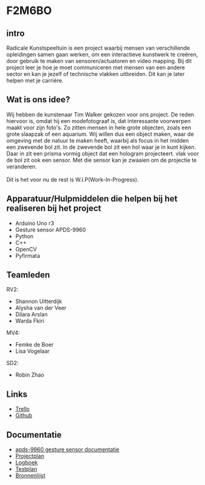 # F2M6BO

## intro
Radicale Kunstspeeltuin is een project waarbij mensen van verschillende opleidingen samen gaan werken, om een interactieve kunstwerk te creëren, door gebruik te maken van sensoren/actuatoren en video mapping. Bij dit project leer je hoe je moet communiceren met mensen van een andere sector 
en kan je jezelf of technische vlakken uitbreiden. Dit kan je later helpen met je carrière.

## Wat is ons idee?
Wij hebben de kunstenaar Tim Walker gekozen voor ons project. De reden hiervoor is, omdat hij een modefotograaf is, dat interessante voorwerpen maakt voor zijn foto's. Zo zitten mensen in hele grote objecten, zoals een grote slaapzak of een aquarium. Wij willen dus een object maken, waar de omgeving met de natuur te maken heeft, waarbij als focus in het midden een zwevende bol zit. In de zwevende bol zit een hol waar je in kunt kijken. Daar in zit een prisma vormig object dat een hologram projecteert. vlak voor de bol zit ook een sensor. Met die sensor kan je zwaaien om de projectie te veranderen.<br> 
<br>Dit is het voor nu de rest is W.I.P(Work-In-Progress).


## Apparatuur/Hulpmiddelen die helpen bij het realiseren bij het project
* Arduino Uno r3
* Gesture sensor APDS-9960
* Python
* C++
* OpenCV
* Pyfirmata

## Teamleden
RV2:
* Shannon Uitterdijk
* Alysha van der Veer
* Dilara Arslan
* Warda Fkiri

MV4:
* Femke de Boer
* Lisa Vogelaar

SD2:
* Robin Zhao

## Links
* <a href="https://trello.com/b/R491YBPD/kunstspeeltuin">Trello</a>
* <a href="https://github.com/Robinzhao69/F2M6BO">Github</a>

## Documentatie
* <a href="https://docs.broadcom.com/doc/AV02-4191EN">apds-9960 gesture sensor documentatie</a>
* <a href="https://docs.google.com/document/d/1jdOSY501TFC_xKfTrklLGI1Mb3KlsrbsY9dTBqY9nLU/edit?usp=sharing">Projectplan</a>
* <a href="https://drive.google.com/file/d/1bcvI3z0uc27MO8nCCzleY4_bi9znAKTC/view?usp=sharing">Logboek</a>
* <a href="https://drive.google.com/drive/my-drive">Testplan</a>
* <a href="https://docs.google.com/document/d/1cS_3TuEAZBjPr4Ny9Ojf03lDwFN8LejRUYkO7ugG8hU/edit?usp=sharing">Bronnenlijst</a>